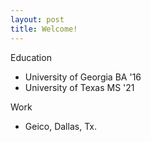 ```yaml
---
layout: post
title: Welcome!
---
```


Education
* University of Georgia BA '16
* University of Texas MS '21

Work
* Geico, Dallas, Tx.

